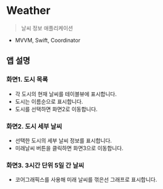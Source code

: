 # Weather
> 날씨 정보 애플리케이션
- MVVM, Swift, Coordinator

## 앱 설명
### 화면1. 도시 목록
- 각 도시의 현재 날씨를 테이블뷰에 표시합니다.
- 도시는 이름순으로 표시합니다.
- 도시를 선택하면 화면2로 이동합니다.

### 화면2. 도시 세부 날씨
- 선택한 도시의 세부 날씨 정보를 표시합니다.
- 미래날씨 버튼을 클릭하면 화면3으로 이동합니다.

### 화면3. 3시간 단위 5일 간 날씨
- 코어그래픽스를 사용해 미래 날씨를 꺾은선 그래프로 표시합니다. 
<br/>
